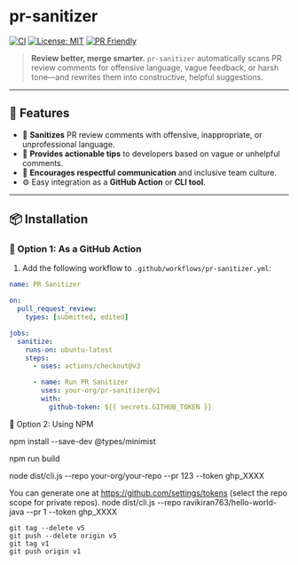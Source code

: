 # pr-sanitizer

[![CI](https://github.com/your-org/pr-sanitizer/actions/workflows/ci.yml/badge.svg)](https://github.com/your-org/pr-sanitizer/actions)
[![License: MIT](https://img.shields.io/badge/License-MIT-blue.svg)](LICENSE)
[![PR Friendly](https://img.shields.io/badge/code%20reviews-safe%20%26%20constructive-brightgreen)](https://github.com/your-org/pr-sanitizer)

> **Review better, merge smarter.**
> `pr-sanitizer` automatically scans PR review comments for offensive language, vague feedback, or harsh tone—and rewrites them into constructive, helpful suggestions.

---

## 🚀 Features

- 🧼 **Sanitizes** PR review comments with offensive, inappropriate, or unprofessional language.
- 🧠 **Provides actionable tips** to developers based on vague or unhelpful comments.
- 🤝 **Encourages respectful communication** and inclusive team culture.
- ⚙️ Easy integration as a **GitHub Action** or **CLI tool**.

---

## 📦 Installation

### 🔧 Option 1: As a GitHub Action

1. Add the following workflow to `.github/workflows/pr-sanitizer.yml`:

```yaml
name: PR Sanitizer

on:
  pull_request_review:
    types: [submitted, edited]

jobs:
  sanitize:
    runs-on: ubuntu-latest
    steps:
      - uses: actions/checkout@v3

      - name: Run PR Sanitizer
        uses: your-org/pr-sanitizer@v1
        with:
          github-token: ${{ secrets.GITHUB_TOKEN }}
```

🔧 Option 2: Using NPM

npm install --save-dev @types/minimist

npm run build

node dist/cli.js --repo your-org/your-repo --pr 123 --token ghp_XXXX


You can generate one at https://github.com/settings/tokens (select the repo scope for private repos).
node dist/cli.js --repo ravikiran763/hello-world-java --pr 1 --token ghp_XXXX
```
git tag --delete v5
git push --delete origin v5
git tag v1
git push origin v1
